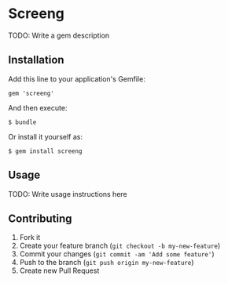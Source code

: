 # Screeng

TODO: Write a gem description

## Installation

Add this line to your application's Gemfile:

    gem 'screeng'

And then execute:

    $ bundle

Or install it yourself as:

    $ gem install screeng

## Usage

TODO: Write usage instructions here

## Contributing

1. Fork it
2. Create your feature branch (`git checkout -b my-new-feature`)
3. Commit your changes (`git commit -am 'Add some feature'`)
4. Push to the branch (`git push origin my-new-feature`)
5. Create new Pull Request
